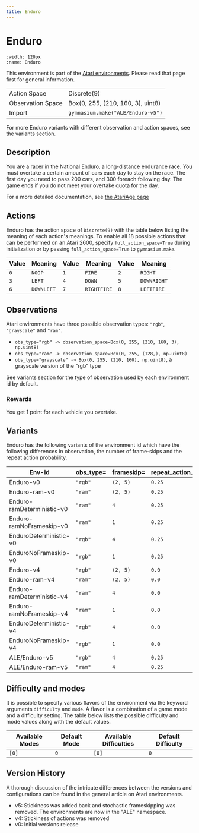 ```yaml
---
title: Enduro
---
```


# Enduro

```{figure} ../../_static/videos/atari/enduro.gif
:width: 120px
:name: Enduro
```

This environment is part of the <a href='..'>Atari environments</a>. Please read that page first for general information.

|   |   |
|---|---|
| Action Space | Discrete(9) |
| Observation Space | Box(0, 255, (210, 160, 3), uint8) |
| Import | `gymnasium.make("ALE/Enduro-v5")` |

For more Enduro variants with different observation and action spaces, see the variants section.

## Description

You are a racer in the National Enduro, a long-distance endurance race. You must overtake a certain amount of cars each day to stay on the race. The first day you need to pass 200 cars, and 300 foreach following day. The game ends if you do not meet your overtake quota for the day.

For a more detailed documentation, see [the AtariAge page](https://atariage.com/manual_html_page.php?SoftwareLabelID=163)

## Actions

Enduro has the action space of `Discrete(9)` with the table below listing the meaning of each action's meanings.
To enable all 18 possible actions that can be performed on an Atari 2600, specify `full_action_space=True` during
initialization or by passing `full_action_space=True` to `gymnasium.make`.

| Value   | Meaning    | Value   | Meaning     | Value   | Meaning     |
|---------|------------|---------|-------------|---------|-------------|
| `0`     | `NOOP`     | `1`     | `FIRE`      | `2`     | `RIGHT`     |
| `3`     | `LEFT`     | `4`     | `DOWN`      | `5`     | `DOWNRIGHT` |
| `6`     | `DOWNLEFT` | `7`     | `RIGHTFIRE` | `8`     | `LEFTFIRE`  |

## Observations

Atari environments have three possible observation types: `"rgb"`, `"grayscale"` and `"ram"`.

- `obs_type="rgb" -> observation_space=Box(0, 255, (210, 160, 3), np.uint8)`
- `obs_type="ram" -> observation_space=Box(0, 255, (128,), np.uint8)`
- `obs_type="grayscale" -> Box(0, 255, (210, 160), np.uint8)`, a grayscale version of the "rgb" type

See variants section for the type of observation used by each environment id by default.

### Rewards

You get 1 point for each vehicle you overtake.


## Variants

Enduro has the following variants of the environment id which have the following differences in observation,
the number of frame-skips and the repeat action probability.

| Env-id                     | obs_type=   | frameskip=   | repeat_action_probability=   |
|----------------------------|-------------|--------------|------------------------------|
| Enduro-v0                  | `"rgb"`     | `(2, 5)`     | `0.25`                       |
| Enduro-ram-v0              | `"ram"`     | `(2, 5)`     | `0.25`                       |
| Enduro-ramDeterministic-v0 | `"ram"`     | `4`          | `0.25`                       |
| Enduro-ramNoFrameskip-v0   | `"ram"`     | `1`          | `0.25`                       |
| EnduroDeterministic-v0     | `"rgb"`     | `4`          | `0.25`                       |
| EnduroNoFrameskip-v0       | `"rgb"`     | `1`          | `0.25`                       |
| Enduro-v4                  | `"rgb"`     | `(2, 5)`     | `0.0`                        |
| Enduro-ram-v4              | `"ram"`     | `(2, 5)`     | `0.0`                        |
| Enduro-ramDeterministic-v4 | `"ram"`     | `4`          | `0.0`                        |
| Enduro-ramNoFrameskip-v4   | `"ram"`     | `1`          | `0.0`                        |
| EnduroDeterministic-v4     | `"rgb"`     | `4`          | `0.0`                        |
| EnduroNoFrameskip-v4       | `"rgb"`     | `1`          | `0.0`                        |
| ALE/Enduro-v5              | `"rgb"`     | `4`          | `0.25`                       |
| ALE/Enduro-ram-v5          | `"ram"`     | `4`          | `0.25`                       |

## Difficulty and modes

It is possible to specify various flavors of the environment via the keyword arguments `difficulty` and `mode`.
A flavor is a combination of a game mode and a difficulty setting. The table below lists the possible difficulty and mode values
along with the default values.

| Available Modes   | Default Mode   | Available Difficulties   | Default Difficulty   |
|-------------------|----------------|--------------------------|----------------------|
| `[0]`             | `0`            | `[0]`                    | `0`                  |

## Version History

A thorough discussion of the intricate differences between the versions and configurations can be found in the general article on Atari environments.

* v5: Stickiness was added back and stochastic frameskipping was removed. The environments are now in the "ALE" namespace.
* v4: Stickiness of actions was removed
* v0: Initial versions release
